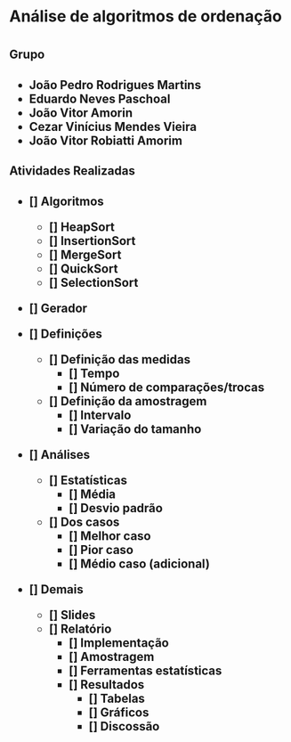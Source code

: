 <h1>Análise de algoritmos de ordenação<h1>

<h2>Grupo<h2>

- João Pedro Rodrigues Martins
- Eduardo Neves Paschoal
- João Vitor Amorin
- Cezar Vinícius Mendes Vieira
- João Vitor Robiatti Amorim

<h2>Atividades Realizadas<h2>

- [] Algoritmos
    - [] HeapSort
    - [] InsertionSort
    - [] MergeSort
    - [] QuickSort
    - [] SelectionSort

- [] Gerador

- [] Definições
    - [] Definição das medidas
        - [] Tempo
        - [] Número de comparações/trocas
    - [] Definição da amostragem
        - [] Intervalo
        - [] Variação do tamanho

- [] Análises
    - [] Estatísticas
        - [] Média
        - [] Desvio padrão
    - [] Dos casos
        - [] Melhor caso
        - [] Pior caso
        - [] Médio caso (adicional)
    
- [] Demais
    - [] Slides
    - [] Relatório
        - [] Implementação
        - [] Amostragem
        - [] Ferramentas estatísticas
        - [] Resultados
            - [] Tabelas
            - [] Gráficos
            - [] Discossão

